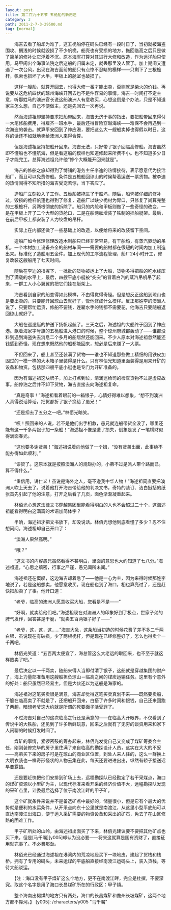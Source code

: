 ```yaml
---
layout: post
title: 第二百九十五节 五桅船的新用途
category: 3
path: 2011-2-7-3-29500.md
tag: [normal]
---
```


　　海吉去看了船却为难了，这五桅船停在码头已经有一段时日了，当初就被海盗围攻、搁浅的时候就毁损了不少帆桅，船壳也有受损的地方，拖回临高之后只是做了简单的修补让它浮着不沉。原本海军打算对其进行大修和改造，作为远洋船只使用，马甲闹出个海事法院之后这船的归属未定，就丢那里没人管了。加上期间又遭遇了一次台风，出现在海吉面前的船只有点惨不忍睹的模样——只剩下了三根桅杆，帆索也损坏了大半，甲板上的舱室也破损了。

　　这样一艘船，就算开回去，也得大修一番才能出卖，否则就是柴火的价钱。再说要从这危机四伏的琼州海峡开回去也不是件容易的事情。海吉一时间打不定主意，听那姓马的澳洲官长说这船澳洲人有意收买，心想这倒是个办法，只是不知道家主怎么想，自己不便做主，还是先回去一次再说。

　　然而海述祖却坚持要求把船带回来，海吉无济于事的指出，要把船带回来得付一大笔修船费用，得雇齐一班水手，最后还得冒险穿越海峡——难保不会再遇到一次海盗的袭击。就算平安回到了神应港，要把这么大一艘船卖掉也得假以时日。这样的话还不如就地卖给澳洲人来得合算。

　　但是海述祖坚持把船开回来。海吉无法，只好带了银子回临高修船。海吉虽然即不懂船也不懂航海，但是看这船的模样也知道修起来所费不小。也不知道多少日子才能完工。总算海述祖允许他“修个大概能开回来就是”。

　　海吉的修船之旅却得到了博铺的港务主任李迪的热情接待，表示愿意代为接洽船厂，而且可以免费修船。条件是五桅船回琼山的时候帮着运送一票货物。被李迪的热情闹得不知所措的海吉受宠若惊，当下答应了。

　　造船厂立刻投入了工作。五桅船被拖进了干船坞，随后，船壳被仔细的修补过，毁损的桅杆帆篷也得到了修复，造船厂以缺少桅材为胃口，只修复了尚算完整的三根桅杆，另两根彻底的拆除了。船只的内舱和甲板则做了一些奇怪的改变，一是在甲板上开了二个大型的货舱口，二是在船两舷增装了铁制的挂船艇架。最后，在前后甲板上都安装了人力绞盘的吊杆。

　　实际上在内部还做了一些基础上的改造，以便给将来的改装留下空间。

　　造船厂如今修理修理改造木制船只已经非常容易，有干船坞，有蒸汽驱动的吊机，一个木材加工设备齐全的船材车间——需要的船材都在很短的时间内加工制造出来。标准化了造船用五金件。加上现代的工序流程管理，船厂24小时开工，修复改装这艘船用了七天时间。

　　随后在李迪的指挥下，一批批的货物被运上了大船，货物多得把船的吃水线压到了满载的水平上，最后，四艘平底小艇被“突突”的冒着白汽的蒸汽吊机吊了起来，一群工人小心翼翼的把它们挂在艇架上。

　　海吉看到自家的船变得如此模样，不由得觉得奇怪。但是想反正这船到琼山也是要出卖的，只要能开回琼山去就好了，管他修成什么模样。反正那姓李的澳洲人说了，只要帮忙运货，修船不要钱，连雇水手的钱都不需要花，他海吉只要随船返回琼山就好了。

　　大船在巡逻艇的护送下扬帆起航了。三天之后，海述祖的大船终于回到了神应港。飘着海家字号旗的五桅船进入港口的时候，整个琼州府城都轰动了——谁都没料到遇到海盗失去消息二个多月的船居然还能回来。不少人原本对海述祖忽然能还钱感到奇怪，现在想来既然他的船都能回来，想必是后来赚了一大票。

　　不但回来了，船上甚至还装满了货物——谁也不知道那些做工精细的用铁皮加固过的一模一样的大木箱子里装得是什么。只有林佰光知道里面装得是用来开矿的设备和物资。包括那四艘平底小艇也是专门为开矿准备的。

　　因为有海述祖这块牌子，加上打点到位，清澜巡检司的检查货物不过是虚应故事。船停泊之后并不卸下货物，海吉直接去向海述祖复命。

　　“真是奇事！”海述祖看着眼前的一箱银子，心情好得难以想象，“想不到澳洲人真得说话算话，把货都折了银子换给了愚兄！”

　　“还是扣去了五分之一吧。”林佰光暗笑。

　　“哎！照回来的人说，若不是他们出手相救，愚兄就连船带货全没了，哪里还能有这一千多两银子加一条船！”海述祖不像是遭了损失，倒象是发了一笔横财似得满面春光。

　　“这也要多谢贤弟！”海述祖说着向他做了一个揖，“没有贤弟出面，此事绝不能办得如此顺利。”

　　“谬赞了。这原本就是按照澳洲人的规矩办的，小弟不过是派人带个路而已。算不得什么。”

　　“重信用，讲仁义！虽说是海外之人，毫不逊我中华人物！”海述祖简直要把澳洲人吹上天去了。说着他打开海吉带给他的判决文书，奇特的装订、洁白挺括的纸张首先引起了他的注意，打开之后看了几页，面色渐渐凝重起来。

　　林佰光心想这法律文书穿越集团里能看得明白的人也不会超过二十个，这海述祖能看得明白这满篇的术语加简体字？

　　半晌，海述祖才把文书放下，却没说话。林佰光想他到底看懂了多少？忍不住想问问。海述祖却自己开口了：

　　“澳洲人果然高明。”

　　“哦？”

　　“这文书的内容愚兄虽然看得不甚明白，里面的意思也大约知道了七八分。”海述祖道，“心思之缜密，行事之严谨，愚兄闻所未闻。”

　　海述祖还在慨叹，这边海吉却着急了——他是一心为主，因为来得时候那姓李地说了，若是这船想卖，他愿意收买。现在船也到了海口，相也算亮过了，还是赶快把船卖了了事。他开口道：

　　“老爷，临高的澳洲人愿意收买大船，您看是不是——”

　　“好啊，就卖给他们吧。”海述祖现在对澳洲人的印象好到了极点，世家子弟的脾气发作，回答甚是干脆，“就卖五百两银子好了——”

　　“老爷，这，这，这……”海吉大急，这条船当初造的时候花费了差不多二千两白银，虽说现在有破损，少了两根桅杆，但是现在已经修整好了，怎么也得卖个一千两吧。

　　林佰光笑道：“五百两太便宜了，海总管这么大老远的取回来，也不至于就这样贱卖了吧。”

　　最后决定以一千两卖，随船来得人当即付清了银子，这船就是穿越集团的财产了，海上力量部准备用这艘船担负琼山－临高之间的煤炭运输任务。这里有个意外的好处：船只虽然已经易主，但是大伙还以为这船是海家的。

　　海述祖对这笔买卖很是满意，海吉却觉得这笔买卖真划不来——既然要卖船，干脆在临高卖了不就是了，还把船开回来，白搭了许多时间和银钱，自己还来回跑了两趟，暗想老爷这大约就是所谓的死要面子活受罪了。

　　不过海吉对自己的这次临高之行还是满意的——在临高大开眼界，不仅看到了传说中的大铁船，还见到了许多新鲜玩意，回来之后就有了无穷的谈资用来和家下人闲聊的时候打发时间了。

　　煤矿的事情，紧锣密鼓的筹办起来，林佰光发觉自己又变成了煤矿筹委会主任，刚刚装修完毕的房子里住满了来自临高的勘探设计人员，这实在大大的不妥——高弟买下来的房子可是在琼山的商业区位置，到处人来人往的，这么一群换上大明衣装也一样奇形怪状的人物云集在此，每天还要进进出出，纵然有轿子接送迟早要露馅。

　　还是要赶快把他们安排到矿场上去，远程勘探队已经勘定了若干采煤点，海口的煤矿资源以小型矿为主，以现代标准来看开采的经济价值不大，远程勘探队发现的采矿点里，计委最后选择了位于南渡江畔的甲子矿。

　　这个矿就条件来说并不是备选矿点中最好的，储量很小，但是它有个最大的优势就是便利的水运条件，从开采点向东十公里就是南渡江，从这里小型平底船可以直达南渡江出海口，便于运入采矿需要的物资设备和采出的矿石，免去了在山区修路的困难工作。

　　甲子矿所处的山岭，由海述祖出面买了下来，林佰光建议要不要把其他矿点也买下来，但是[马千瞩][y005]却认为没必要——将来这就算是国有资财了，直接征用就完事了。不必费那劲。

　　林佰光已经通过海述祖在港湾内的荒凉地段买下一块地皮，建起了货栈和栈桥。拥有了专用的码头，未来运煤的平底船直接经南渡江运码头上，装入货栈，等待大船驳运。

　　【注：海口没有甲子煤矿这么个地方，更不在南渡江畔，完全是杜撰，不要深究。取这个名字是用了海口长昌煤矿所在的行政区：甲子镇。

　　整个海南出褐煤的地方只有两处，海口的长昌煤矿和儋州长坡煤矿，这两个地方都不靠河。】
[y005]: /characters/y005 "马千瞩"
